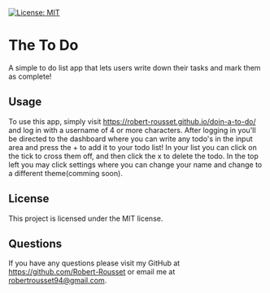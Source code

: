 [![License: MIT](https://img.shields.io/badge/License-MIT-yellow.svg)](https://opensource.org/licenses/MIT)

# The To Do

A simple to do list app that lets users write down their tasks and mark them as complete!

## Usage

To use this app, simply visit https://robert-rousset.github.io/doin-a-to-do/ and log in with a username of 4 or more characters. After logging in you'll be directed to the dashboard where you can write any todo's in the input area and press the + to add it to your todo list!
In your list you can click on the tick to cross them off, and then click the x to delete the todo.
In the top left you may click settings where you can change your name and change to a different theme(comming soon).

## License

This project is licensed under the MIT license.

## Questions

If you have any questions please visit my GitHub at https://github.com/Robert-Rousset or email me at robertrousset94@gmail.com.

